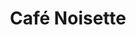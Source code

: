 ---
title: "Café Noisette"
price: "2,50€"
description: "Un café noisette délicatement parfumé."
image: "/uploads/cafe-noisette.jpg"
image_alt: "Café Noisette"
---